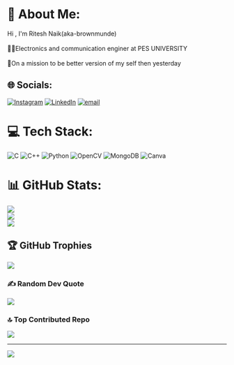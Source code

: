 # 💫 About Me:
Hi , I'm Ritesh Naik(aka-brownmunde)<br><br>🧑‍🎓Electronics and communication enginer at PES UNIVERSITY<br><br>🤖On a mission to be better version of my self then yesterday<br>


## 🌐 Socials:
[![Instagram](https://img.shields.io/badge/Instagram-%23E4405F.svg?logo=Instagram&logoColor=white)](https://instagram.com/brown.178.munde) [![LinkedIn](https://img.shields.io/badge/LinkedIn-%230077B5.svg?logo=linkedin&logoColor=white)](https://linkedin.com/in/brown178munde) [![email](https://img.shields.io/badge/Email-D14836?logo=gmail&logoColor=white)](mailto:riteshnaik3615@gmail.com) 

# 💻 Tech Stack:
![C](https://img.shields.io/badge/c-%2300599C.svg?style=for-the-badge&logo=c&logoColor=white) ![C++](https://img.shields.io/badge/c++-%2300599C.svg?style=for-the-badge&logo=c%2B%2B&logoColor=white) ![Python](https://img.shields.io/badge/python-3670A0?style=for-the-badge&logo=python&logoColor=ffdd54) ![OpenCV](https://img.shields.io/badge/opencv-%23white.svg?style=for-the-badge&logo=opencv&logoColor=white) ![MongoDB](https://img.shields.io/badge/MongoDB-%234ea94b.svg?style=for-the-badge&logo=mongodb&logoColor=white) ![Canva](https://img.shields.io/badge/Canva-%2300C4CC.svg?style=for-the-badge&logo=Canva&logoColor=white)
# 📊 GitHub Stats:
![](https://github-readme-stats.vercel.app/api?username=brown178munde&theme=dark&hide_border=false&include_all_commits=true&count_private=true)<br/>
![](https://nirzak-streak-stats.vercel.app/?user=brown178munde&theme=dark&hide_border=false)<br/>
![](https://github-readme-stats.vercel.app/api/top-langs/?username=brown178munde&theme=dark&hide_border=false&include_all_commits=true&count_private=true&layout=compact)

## 🏆 GitHub Trophies
![](https://github-profile-trophy.vercel.app/?username=brown178munde&theme=shadow_blue&no-frame=false&no-bg=true&margin-w=4)

### ✍️ Random Dev Quote
![](https://quotes-github-readme.vercel.app/api?type=horizontal&theme=dark)

### 🔝 Top Contributed Repo
![](https://github-contributor-stats.vercel.app/api?username=brown178munde&limit=5&theme=shadow_blue&combine_all_yearly_contributions=true)

---
[![](https://visitcount.itsvg.in/api?id=brown178munde&icon=0&color=12)](https://visitcount.itsvg.in)

